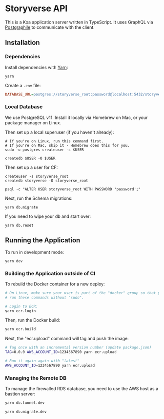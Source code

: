 # Storyverse API

This is a Koa application server written in TypeScript. It uses GraphQL via [Postgraphile](https://www.graphile.org/postgraphile/) to communicate with the client.

## Installation

### Dependencies

Install dependencies with [Yarn](http://yarnpkg.com):

    yarn

Create a `.env` file:

```ini
DATABASE_URL=postgres://storyverse_root:password@localhost:5432/storyverse
```

### Local Database

We use PostgreSQL v11. Install it locally via Homebrew on Mac, or your package manager on Linux.

Then set up a local superuser (if you haven't already):

    # If you're on Linux, run this command first.
    # If you're on Mac, skip it - Homebrew does this for you.
    sudo -u postgres createuser -s $USER

    createdb $USER -O $USER

Then set up a user for CF:

    createuser -s storyverse_root
    createdb storyverse -O storyverse_root

    psql -c "ALTER USER storyverse_root WITH PASSWORD 'password';"

Next, run the Schema migrations:

    yarn db.migrate

If you need to wipe your db and start over:

    yarn db.reset

## Running the Application

To run in development mode:

    yarn dev

### Building the Application outside of CI

To rebuild the Docker container for a new deploy:

```sh
# On Linux, make sure your user is part of the "docker" group so that you can
# run these commands without "sudo".

# Login to ECR:
yarn ecr.login
```

Then, run the Docker build:

```sh
yarn ecr.build
```

Next, the "ecr.upload" command will tag and push the image:

```sh
# Tag once with an incremental version number (update package.json)
TAG=0.0.0 AWS_ACCOUNT_ID=1234567890 yarn ecr.upload

# Run it again again with "latest"
AWS_ACCOUNT_ID=1234567890 yarn ecr.upload
```

### Managing the Remote DB

To manage the firewalled RDS database, you need to use the AWS host as a bastion server:

```sh
yarn db.tunnel.dev
```

```sh
yarn db.migrate.dev
```

